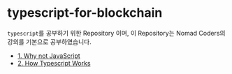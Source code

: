 # typescript-for-blockchain
`typescript`를 공부하기 위한 Repository 이며, 이 Repository는 Nomad Coders의 강의를 기본으로 공부하였습니다. 

- [1. Why not JavaScript](https://github.com/CHOGANGYEOL/typescript-for-blockchain/blob/main/organize/1.%20Why%20not%20JavaScript.md)
- [2. How Typescript Works](https://github.com/CHOGANGYEOL/typescript-for-blockchain/blob/main/organize/2.%20How%20Typescript%20Works.md)
